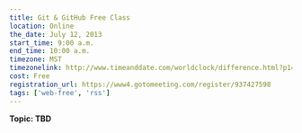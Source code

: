 ```yaml
---
title: Git & GitHub Free Class
location: Online
the_date: July 12, 2013
start_time: 9:00 a.m.
end_time: 10:00 a.m.
timezone: MST
timezonelink: http://www.timeanddate.com/worldclock/difference.html?p1=75
cost: Free
registration_url: https://www4.gotomeeting.com/register/937427598
tags: ['web-free', 'rss']
---
```


**Topic: TBD**
